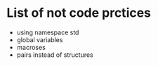 # List of not code prctices
- using namespace std
- global variables
- macroses
- pairs instead of structures
